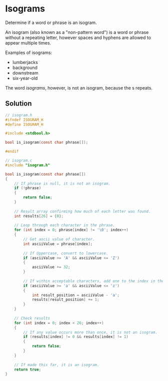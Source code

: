 # Isograms

Determine if a word or phrase is an isogram.

An isogram (also known as a "non-pattern word") is a word or phrase without a repeating letter, however spaces and hyphens are allowed to appear multiple times.

Examples of isograms:

- lumberjacks
- background
- downstream
- six-year-old

The word *isograms*, however, is not an isogram, because the s repeats.

## Solution

```C
// isogram.h
#ifndef ISOGRAM_H
#define ISOGRAM_H

#include <stdbool.h>

bool is_isogram(const char phrase[]);

#endif
```

```C
// isogram.c
#include "isogram.h"

bool is_isogram(const char phrase[])
{
    // If phrase is null, it is not an isogram.
    if (!phrase)
    {
        return false;
    }
	
    // Result array confirming how much of each letter was found.
    int results[26] = {0};
	
    // Loop through each character in the phrase.
    for (int index = 0; phrase[index] != '\0'; index++)
    {
        // Get ascii value of character.
        int asciiValue = phrase[index];
		
        // If Uppercase, convert to lowercase.
        if (asciiValue >= 'A' && asciiValue <= 'Z')
        {
            asciiValue += 32;
        }
		
        // If within acceptable characters, add one to the index in the results matching the alphabet order.
        if (asciiValue >= 'a' && asciiValue <= 'z')
        {
            int result_position = asciiValue - 'a';
            results[result_position] += 1;
        }
    }
	
    // Check results
    for (int index = 0; index < 26; index++)
    {
        // If any value occurs more than once, it is not an isogram.
        if (results[index] != 0 && results[index] != 1)
        {
            return false;
        }
    }
	
    // If made this far, it is an isogram.
    return true;
}
```

